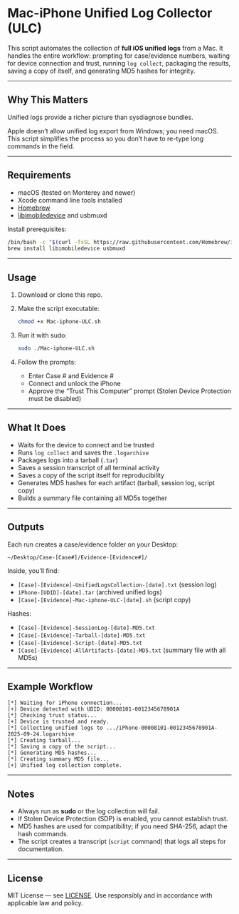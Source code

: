 # Mac-iPhone Unified Log Collector (ULC)

This script automates the collection of **full iOS unified logs** from a Mac.
It handles the entire workflow: prompting for case/evidence numbers, waiting for device connection and trust, running `log collect`, packaging the results, saving a copy of itself, and generating MD5 hashes for integrity.

---

## Why This Matters

Unified logs provide a richer picture than sysdiagnose bundles.

Apple doesn’t allow unified log export from Windows; you need macOS. This script simplifies the process so you don’t have to re-type long commands in the field.

---

## Requirements

* macOS (tested on Monterey and newer)
* Xcode command line tools installed
* [Homebrew](https://brew.sh/)
* [libimobiledevice](https://github.com/libimobiledevice/libimobiledevice) and usbmuxd

Install prerequisites:

```bash
/bin/bash -c "$(curl -fsSL https://raw.githubusercontent.com/Homebrew/install/HEAD/install.sh)"
brew install libimobiledevice usbmuxd
```

---

## Usage

1. Download or clone this repo.

2. Make the script executable:

   ```bash
   chmod +x Mac-iphone-ULC.sh
   ```

3. Run it with sudo:

   ```bash
   sudo ./Mac-iphone-ULC.sh
   ```

4. Follow the prompts:

   * Enter Case # and Evidence #
   * Connect and unlock the iPhone
   * Approve the “Trust This Computer” prompt (Stolen Device Protection must be disabled)

---

## What It Does

* Waits for the device to connect and be trusted
* Runs `log collect` and saves the `.logarchive`
* Packages logs into a tarball (`.tar`)
* Saves a session transcript of all terminal activity
* Saves a copy of the script itself for reproducibility
* Generates MD5 hashes for each artifact (tarball, session log, script copy)
* Builds a summary file containing all MD5s together

---

## Outputs

Each run creates a case/evidence folder on your Desktop:

```
~/Desktop/Case-[Case#]/Evidence-[Evidence#]/
```

Inside, you’ll find:

* `[Case]-[Evidence]-UnifiedLogsCollection-[date].txt` (session log)
* `iPhone-[UDID]-[date].tar` (archived unified logs)
* `[Case]-[Evidence]-Mac-iphone-ULC-[date].sh` (script copy)

Hashes:

* `[Case]-[Evidence]-SessionLog-[date]-MD5.txt`
* `[Case]-[Evidence]-Tarball-[date]-MD5.txt`
* `[Case]-[Evidence]-Script-[date]-MD5.txt`
* `[Case]-[Evidence]-AllArtifacts-[date]-MD5.txt` (summary file with all MD5s)

---

## Example Workflow

```
[*] Waiting for iPhone connection...
[+] Device detected with UDID: 00008101-0012345678901A
[*] Checking trust status...
[+] Device is trusted and ready.
[*] Collecting unified logs to .../iPhone-00008101-0012345678901A-2025-09-24.logarchive
[*] Creating tarball...
[*] Saving a copy of the script...
[*] Generating MD5 hashes...
[*] Creating summary MD5 file...
[+] Unified log collection complete.
```

---

## Notes

* Always run as **sudo** or the log collection will fail.
* If Stolen Device Protection (SDP) is enabled, you cannot establish trust.
* MD5 hashes are used for compatibility; if you need SHA-256, adapt the hash commands.
* The script creates a transcript (`script` command) that logs all steps for documentation.

---

## License

MIT License — see [LICENSE](https://opensource.org/licenses/MIT).
Use responsibly and in accordance with applicable law and policy.
